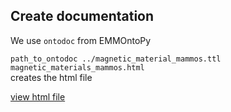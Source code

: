 ## Create documentation 

We use `ontodoc` from EMMOntoPy  

`path_to_ontodoc ../magnetic_material_mammos.ttl magnetic_materials_mammos.html`  
creates the html file

[view html file](https://htmlpreview.github.io/?https://github.com/MaMMoS-project/MagneticMaterialsOntology/blob/main/doc/magnetic_materials_mammos.html)
